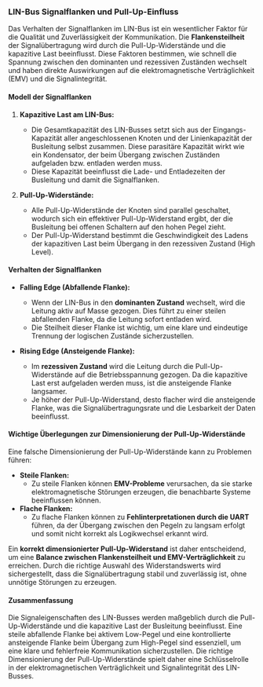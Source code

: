 ### LIN-Bus Signalflanken und Pull-Up-Einfluss

Das Verhalten der Signalflanken im LIN-Bus ist ein wesentlicher Faktor für die Qualität und Zuverlässigkeit der Kommunikation. Die **Flankensteilheit** der Signalübertragung wird durch die Pull-Up-Widerstände und die kapazitive Last beeinflusst. Diese Faktoren bestimmen, wie schnell die Spannung zwischen den dominanten und rezessiven Zuständen wechselt und haben direkte Auswirkungen auf die elektromagnetische Verträglichkeit (EMV) und die Signalintegrität.

#### Modell der Signalflanken

1. **Kapazitive Last am LIN-Bus:**
   - Die Gesamtkapazität des LIN-Busses setzt sich aus der Eingangs-Kapazität aller angeschlossenen Knoten und der Linienkapazität der Busleitung selbst zusammen. Diese parasitäre Kapazität wirkt wie ein Kondensator, der beim Übergang zwischen Zuständen aufgeladen bzw. entladen werden muss.
   - Diese Kapazität beeinflusst die Lade- und Entladezeiten der Busleitung und damit die Signalflanken.

2. **Pull-Up-Widerstände:**
   - Alle Pull-Up-Widerstände der Knoten sind parallel geschaltet, wodurch sich ein effektiver Pull-Up-Widerstand ergibt, der die Busleitung bei offenen Schaltern auf den hohen Pegel zieht.
   - Der Pull-Up-Widerstand bestimmt die Geschwindigkeit des Ladens der kapazitiven Last beim Übergang in den rezessiven Zustand (High Level).

#### Verhalten der Signalflanken

- **Falling Edge (Abfallende Flanke):** 
  - Wenn der LIN-Bus in den **dominanten Zustand** wechselt, wird die Leitung aktiv auf Masse gezogen. Dies führt zu einer steilen abfallenden Flanke, da die Leitung sofort entladen wird.
  - Die Steilheit dieser Flanke ist wichtig, um eine klare und eindeutige Trennung der logischen Zustände sicherzustellen.

- **Rising Edge (Ansteigende Flanke):**
  - Im **rezessiven Zustand** wird die Leitung durch die Pull-Up-Widerstände auf die Betriebsspannung gezogen. Da die kapazitive Last erst aufgeladen werden muss, ist die ansteigende Flanke langsamer.
  - Je höher der Pull-Up-Widerstand, desto flacher wird die ansteigende Flanke, was die Signalübertragungsrate und die Lesbarkeit der Daten beeinflusst.

#### Wichtige Überlegungen zur Dimensionierung der Pull-Up-Widerstände

Eine falsche Dimensionierung der Pull-Up-Widerstände kann zu Problemen führen:

- **Steile Flanken:** 
  - Zu steile Flanken können **EMV-Probleme** verursachen, da sie starke elektromagnetische Störungen erzeugen, die benachbarte Systeme beeinflussen können.
- **Flache Flanken:**
  - Zu flache Flanken können zu **Fehlinterpretationen durch die UART** führen, da der Übergang zwischen den Pegeln zu langsam erfolgt und somit nicht korrekt als Logikwechsel erkannt wird.

Ein **korrekt dimensionierter Pull-Up-Widerstand** ist daher entscheidend, um eine **Balance zwischen Flankensteilheit und EMV-Verträglichkeit** zu erreichen. Durch die richtige Auswahl des Widerstandswerts wird sichergestellt, dass die Signalübertragung stabil und zuverlässig ist, ohne unnötige Störungen zu erzeugen.

#### Zusammenfassung

Die Signaleigenschaften des LIN-Busses werden maßgeblich durch die Pull-Up-Widerstände und die kapazitive Last der Busleitung beeinflusst. Eine steile abfallende Flanke bei aktivem Low-Pegel und eine kontrollierte ansteigende Flanke beim Übergang zum High-Pegel sind essenziell, um eine klare und fehlerfreie Kommunikation sicherzustellen. Die richtige Dimensionierung der Pull-Up-Widerstände spielt daher eine Schlüsselrolle in der elektromagnetischen Verträglichkeit und Signalintegrität des LIN-Busses.